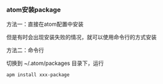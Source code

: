 ### atom安装package

方法一：直接在atom配置中安装

但是有时会出现安装失败的情况，就可以使用命令行的方式安装

方法二：命令行

切换到 ~/.atom/packages 目录下，运行

`apm install xxx-package`

